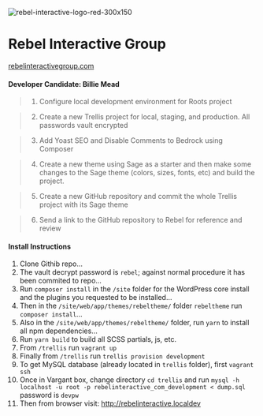
![rebel-interactive-logo-red-300x150](https://billiemead.com/files/rebel-interactive-logo-red-300x150.png)
# Rebel Interactive Group
[rebelinteractivegroup.com](https://rebelinteractivegroup.com/)

#### Developer Candidate: Billie Mead


> 1) Configure local development environment for Roots project

> 2) Create a new Trellis project for local, staging, and production. All passwords vault encrypted

> 3) Add Yoast SEO and Disable Comments to Bedrock using Composer

> 4) Create a new theme using Sage as a starter and then make some changes to the Sage theme (colors, sizes, fonts, etc) and build the project.

> 5) Create a new GitHub repository and commit the whole Trellis project with its Sage theme

> 6) Send a link to the GitHub repository to Rebel for reference and review

#### Install Instructions

1. Clone Githib repo...
2. The vault decrypt password is `rebel`; against normal procedure it has been commited to repo...
3. Run `composer install` in the `/site` folder for the WordPress core install and the plugins you requested to be installed...
4. Then in the `/site/web/app/themes/rebeltheme/` folder `rebeltheme` run `composer install`...
5. Also in the `/site/web/app/themes/rebeltheme/` folder, run `yarn` to install all npm dependencies...
6. Run `yarn build` to build all SCSS partials, js, etc.
7. From `/trellis` run `vagrant up`
8. Finally from `/trellis` run `trellis provision development`
9. To get MySQL database (already located in `trellis` folder), first `vagrant ssh`
10. Once in Vargant box, change directory `cd trellis` and run `mysql -h localhost -u root -p rebelinteractive_com_development < dump.sql`  password is `devpw`
9. Then from browser visit: http://rebelinteractive.localdev
